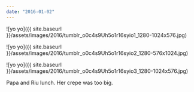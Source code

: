 ```yaml
---
date: "2016-01-02"
---
```


![yo yo]({{ site.baseurl }}/assets/images/2016/tumblr_o0c4s9Uh5o1r16syio1_1280-1024x576.jpg)

![yo yo]({{ site.baseurl }}/assets/images/2016/tumblr_o0c4s9Uh5o1r16syio2_1280-576x1024.jpg)

![yo yo]({{ site.baseurl }}/assets/images/2016/tumblr_o0c4s9Uh5o1r16syio3_1280-1024x576.jpg)

Papa and Riu lunch. Her crepe was too big.
